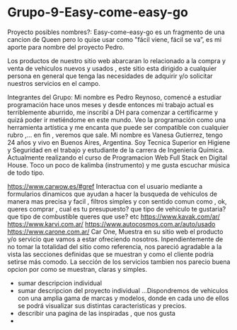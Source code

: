# Grupo-9-Easy-come-easy-go
Proyecto
posibles nombres?:
Easy-come-easy-go es un fragmento de una cancion de Queen pero lo quise usar como "fácil viene, fácil se va”, es mi aporte para nombre del proyecto Pedro.

Los productos de nuestro sitio web abarcaran lo relacionado a la compra y venta de vehiculos nuevos y usados , este sitio esta dirigido a cualquier persona en general que tenga las necesidades de adquirir y/o solicitar nuestros servicios en el campo. 

Integrantes del Grupo:
Mi nombre es Pedro Reynoso, comencé a estudiar programación hace unos meses y desde entonces mi trabajo actual es terriblemente aburrido, me inscribí a DH para comenzar a certificarme y quizá poder ir metiéndome en este mundo. Veo la programación como una herramienta artística y me encanta que puede ser compatible con cualquier rubro ,… en fin , veremos que sale. 
Mi nombre es Vanesa Gutierrez, tengo 24 años y vivo en Buenos Aires, Argentina. Soy Tecnica Superior en Higiene y Seguridad en el trabajo y estudiante de la carrera de Ingenieria Química. Actualmente realizando el curso de Programacion Web Full Stack en Digital House. Toco un poco de kalimba (instrumento) y me gusta escuchar música de todo tipo.


https://www.carwow.es/#gref
Interactua con el usuario mediante a formularios dinamicos que ayudan a hacer la busqueda de vehiculos de manera mas precisa y facil , filtros simples y con sentido comun como , ok, queres comprar , cual es tu presupuesto? que tipo de vehiculo te gustaria?  que tipo de combustible queres que use? etc
https://www.kavak.com/ar/
https://www.karvi.com.ar/
https://www.autocosmos.com.ar/auto/usado
https://www.carone.com.ar/
Car One, Muestra en su sitio web el producto y/o servicio que vamos a estar ofreciendo nosotros. 
Inpendientemente de no tomar la totalidad del sitio como referencia, nos pareció
agradable a la vista las secciones definidas que se muestran y como el cliente
podria setirse más comodo. La sección de los servicios tambien nos parecio buena
opcion por como se muestran, claras y simples.

+ sumar descripcion individual
+ sumar descripcion del proyecto individual
...Dispondremos de vehiculos con una amplia gama de marcas y modelos, donde en cada uno de ellos se podrá visualizar sus distintas caracteristicas y precios.
+ describir una pagina de las inspiradas , que nos gusta
+ 

